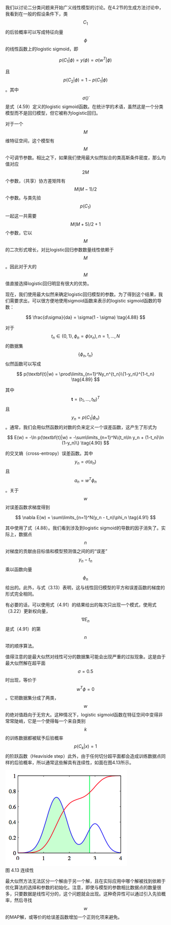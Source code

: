 我们以讨论二分类问题来开始广义线性模型的讨论。在4.2节的生成方法讨论中，我看到在一般的假设条件下，类$$ C_1 $$的后验概率可以写成特征向量$$ \phi $$的线性函数上的logistic sigmoid，即    

$$
p(C_1|\phi) = y(\phi) = \sigma(w^T|\phi) \tag{4.87}
$$

且$$ p(C_2|\phi) = 1 - p(C_1|\phi) $$。其中$$ \sigma(\dot) $$是式（4.59）定义的logistic sigmoid函数。在统计学的术语，虽然这是一个分类模型而不是回归模型，但它被称为logistic回归。    

对于一个$$ M $$维特征空间，这个模型有$$ M $$个可调节参数。相比之下，如果我们使用最大似然拟合的类高斯条件密度，那么均值对应$$ 2M $$个参数，（共享）协方差矩阵有$$ M(M - 1) / 2 $$个参数。与类先验$$ p(C_1) $$一起这一共需要$$ M(M + 5) / 2 + 1 $$个参数，它以$$ M $$的二次形式增长，对比logistic回归参数数量线性依赖于$$ M $$。因此对于大的$$ M $$值直接选择logistic回归明显有很大的优势。    

现在，我们使用最大似然来确定logistic回归模型的参数。为了得到这个结果，我们需要求出，可以很方便地使用sigmoid函数来表示的logistic sigmoid函数的导数：    

$$
\frac{d\sigma}{da} = \sigma(1 - \sigma) \tag{4.88}
$$

对于$$ t_n \in \{0,1\} , \phi_n = \phi(x_n) , n = 1,...,N $$的数据集$$ \{\phi_n,t_n\} $$似然函数可以写成

$$
p(\textbf{t}|w) = \prod\limits_{n=1}^Ny_n^{t_n}\{1-y_n\}^{1-t_n} \tag{4.89}
$$

其中$$ \textbf{t} = (t_1,...,t_N)^T $$且$$ y_n = p(C_1|\phi_n) $$。通常，我们会用似然函数的对数的负来定义一个误差函数，这产生了形式为

$$
E(w) = -\ln p(\textbf{t}|w) = -\sum\limits_{n=1}^N\{t_n\ln y_n + (1-t_n)\ln (1-y_n)\} \tag{4.90}
$$

的交叉熵（cross-entropy）误差函数。其中$$ y_n = \sigma(a_n) $$且$$ a_n = w^T\phi_n $$。关于$$ w $$对误差函数求梯度得到

$$
\nabla E(w) = \sum\limits_{n=1}^N(y_n - t_n)\phi_n \tag{4.91}
$$

其中使用了式（4.88）。我们看到涉及到logistic sigmoid的导数的因子消失了。实际上，数据点$$ n $$对梯度的贡献由目标值和模型预测值之间的的“误差”$$ y_n - t_n $$乘以函数向量$$ \phi_n $$给出的。此外，与式（3.13）表明，这与线性回归模型的平方和误差函数的梯度的形式完全相同。    

有必要的话，可以使用式（4.91）的结果给出的每次只出现一个模式，使用式（3.22）更新权向量，$$ \nabla E_n $$是式（4.91）的第$$ n $$项的顺序算法。    

值得注意的是最大似然对线性可分的数据集可能会出现严重的过拟现象。这是由于最大似然解在超平面$$ \sigma = 0.5 $$时出现，等价于$$ w^T\phi = 0 $$。它把数据集分成了两类，$$ w $$的绝对值趋向于无穷大。这种情况下，logistic sigmoid函数在特征空间中变得非常常陡峭，它是一个使得每一个来自类别$$ k $$的训练数据都被赋予后验概率 $$ p(C_k|x) = 1 $$的阶跃函数（Heaviside
step）此外，由于任何切分超平面都会造成训练数据点同样的后验概率，所以通常这些解具有连续性，如面在图4.13所示。

![图 4-13](images/continuum.png)      
图 4.13 连续性


最大似然方法无法区分一个解由于另一个解，且在实际应用中哪个解被找到依赖于优化算法的选择和参数的初始化。注意，即使与模型的参数相比数据点的数量很多，只要数据是线性可分的，这个问题就会出现。这种奇异性可以通过引入先验概率，然后寻找$$ w $$的MAP解，或等价的给误差函数增加一个正则化项来避免。    


